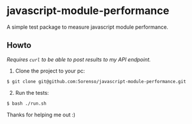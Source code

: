 # javascript-module-performance
A simple test package to measure javascript module performance.


## Howto

_Requires `curl` to be able to post results to my API endpoint._

1. Clone the project to your pc:
```bash
$ git clone git@github.com:5orenso/javascript-module-performance.git
```

2. Run the tests:
```bash
$ bash ./run.sh
```

Thanks for helping me out :)